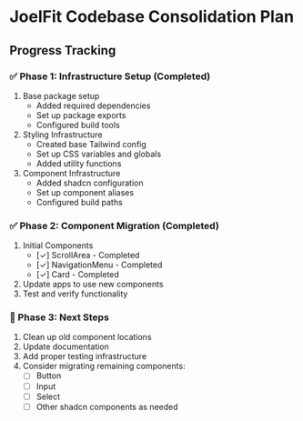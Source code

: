 # JoelFit Codebase Consolidation Plan

## Progress Tracking

### ✅ Phase 1: Infrastructure Setup (Completed)
1. Base package setup
   - Added required dependencies
   - Set up package exports
   - Configured build tools
2. Styling Infrastructure
   - Created base Tailwind config
   - Set up CSS variables and globals
   - Added utility functions
3. Component Infrastructure
   - Added shadcn configuration
   - Set up component aliases
   - Configured build paths

### ✅ Phase 2: Component Migration (Completed)
1. Initial Components
   - [✓] ScrollArea - Completed
   - [✓] NavigationMenu - Completed
   - [✓] Card - Completed
2. Update apps to use new components
3. Test and verify functionality

### 🚀 Phase 3: Next Steps
1. Clean up old component locations
2. Update documentation
3. Add proper testing infrastructure
4. Consider migrating remaining components:
   - [ ] Button
   - [ ] Input
   - [ ] Select
   - [ ] Other shadcn components as needed